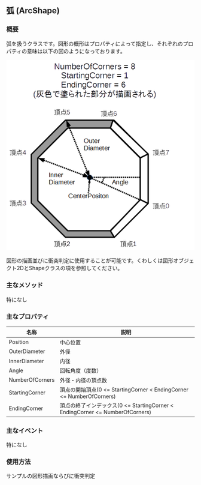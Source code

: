 ## 弧 (ArcShape)

### 概要

弧を扱うクラスです。図形の概形はプロパティによって指定し、それぞれのプロパティの意味は以下の図のようになっております。

![孤](img/ArcShape.png)

図形の描画並びに衝突判定に使用することが可能です。くわしくは図形オブジェクト2DとShapeクラスの項を参照してください。

### 主なメソッド

特になし

### 主なプロパティ

| 名称 | 説明 |
|---|---|
| Position | 中心位置 |
| OuterDiameter | 外径 |
| InnerDiameter | 内径 |
| Angle | 回転角度（度数） |
| NumberOfCorners | 外径・内径の頂点数 |
| StartingCorner | 頂点の開始頂点(0 <= StartingCorner < EndingCorner <= NumberOfCorners) |
| EndingCorner | 頂点の終了インデックス(0 <= StartingCorner < EndingCorner <= NumberOfCorners) |

### 主なイベント

特になし

### 使用方法

サンプルの図形描画ならびに衝突判定